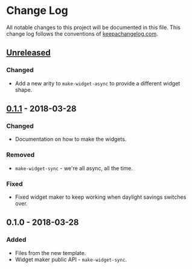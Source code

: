 # Change Log
All notable changes to this project will be documented in this file. This change log follows the conventions of [keepachangelog.com](http://keepachangelog.com/).

## [Unreleased]
### Changed
- Add a new arity to `make-widget-async` to provide a different widget shape.

## [0.1.1] - 2018-03-28
### Changed
- Documentation on how to make the widgets.

### Removed
- `make-widget-sync` - we're all async, all the time.

### Fixed
- Fixed widget maker to keep working when daylight savings switches over.

## 0.1.0 - 2018-03-28
### Added
- Files from the new template.
- Widget maker public API - `make-widget-sync`.

[Unreleased]: https://github.com/your-name/html-template/compare/0.1.1...HEAD
[0.1.1]: https://github.com/your-name/html-template/compare/0.1.0...0.1.1
